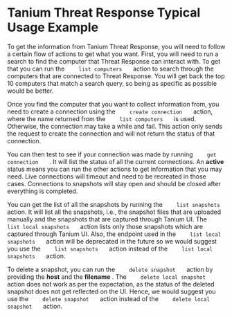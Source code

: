 [comment]: # " File: readme.md"
[comment]: # "  Copyright (c) 2020-2021 Splunk Inc."
[comment]: # ""
[comment]: # "  Licensed under Apache 2.0 (https://www.apache.org/licenses/LICENSE-2.0.txt)"
[comment]: # ""
# Tanium Threat Response Typical Usage Example

To get the information from Tanium Threat Response, you will need to follow a certain flow of
actions to get what you want. First, you will need to run a search to find the computer that Threat
Response can interact with. To get that you can run the `     list computers    ` action to search
through the computers that are connected to Threat Response. You will get back the top 10 computers
that match a search query, so being as specific as possible would be better.

Once you find the computer that you want to collect information from, you need to create a
connection using the `     create connection    ` action, where the name returned from the
`     list computers    ` is used. Otherwise, the connection may take a while and fail. This action
only sends the request to create the connection and will not return the status of that connection.

You can then test to see if your connection was made by running `     get connection    ` . It will
list the status of all the current connections. An **active** status means you can run the other
actions to get information that you may need. Live connections will timeout and need to be recreated
in those cases. Connections to snapshots will stay open and should be closed after everything is
completed.

You can get the list of all the snapshots by running the `     list snapshots    ` action. It will
list all the snapshots, i.e., the snapshot files that are uploaded manually and the snapshots that
are captured through Tanium UI. The `     list local snapshots    ` action lists only those
snapshots which are captured through Tanium UI. Also, the endpoint used in the
`     list local snapshots    ` action will be deprecated in the future so we would suggest you use
the `     list snapshots    ` action instead of the `     list local snapshots    ` action.

To delete a snapshot, you can run the `     delete snapshot    ` action by providing the **host**
and the **filename** . The `     delete local snapshot    ` action does not work as per the
expectation, as the status of the deleted snapshot does not get reflected on the UI. Hence, we would
suggest you use the `     delete snapshot    ` action instead of the
`     delete local snapshot    ` action.
